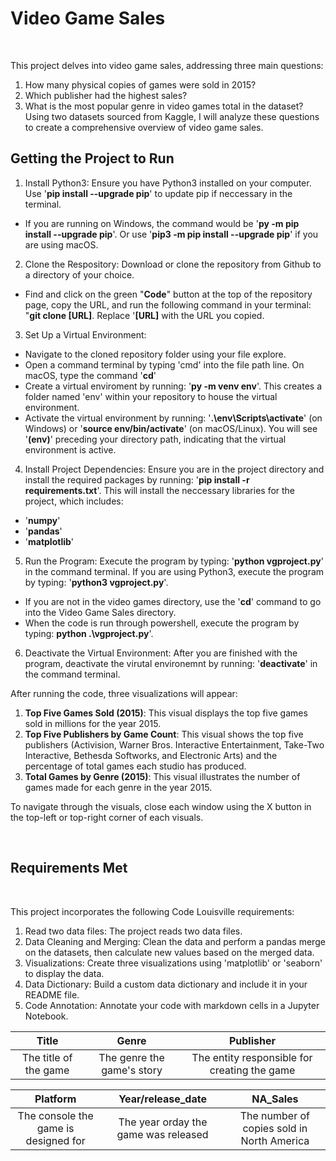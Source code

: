 # Video Game Sales
<br/>


This project delves into video game sales, addressing three main questions:
1. How many physical copies of games were sold in 2015?
2. Which publisher had the highest sales?
3. What is the most popular genre in video games total in the dataset?
Using two datasets sourced from Kaggle, I will analyze these questions to create a comprehensive overview of video game sales.

## **Getting the Project to Run**

1. Install Python3: Ensure you have Python3 installed on your computer. Use '<strong>pip install --upgrade pip</strong>' to update pip if neccessary in the terminal.
* If you are running on Windows, the command would be '<strong>py -m pip install --upgrade pip</strong>'. Or use '<strong>pip3 -m pip install --upgrade pip</strong>' if you are using macOS.
2. Clone the Respository: Download or clone the repository from Github to a directory of your choice.
* Find and click on the green "<strong>Code</strong>" button at the top of the repository page, copy the URL, and run the following command in your terminal: "<strong>git clone [URL]</strong>. Replace '<strong>[URL]</strong> with the URL you copied.
3. Set Up a Virtual Environment:
* Navigate to the cloned repository folder using your file explore.
* Open a command terminal by typing 'cmd' into the file path line. On macOS, type the command '<strong>cd</strong>'
* Create a virtual enviroment by running: '<strong>py -m venv env</strong>'. This creates a folder named 'env' within your repository to house the virtual environment.
* Activate the virtual environment by running: '<strong>.\env\Scripts\activate</strong>' (on Windows) or '<strong>source env/bin/activate</strong>' (on macOS/Linux). You will see '<strong>(env)</strong>' preceding your directory path, indicating that the virtual environment is active.
4. Install Project Dependencies: Ensure you are in the project directory and install the required packages by running: '<strong>pip install -r requirements.txt</strong>'. This will install the neccessary libraries for the project, which includes:
* '<strong>numpy</strong>'
* '<strong>pandas</strong>'
* '<strong>matplotlib</strong>'
5. Run the Program: Execute the program by typing: '<strong>python vgproject.py</strong>' in the command terminal. If you are using Python3, execute the program by typing: '<strong>python3 vgproject.py</strong>'.
* If you are not in the video games directory, use the '<strong>cd</strong>' command to go into the Video Game Sales directory.
* When the code is run through powershell, execute the program by typing: <strong>python .\vgproject.py</strong>'.
6. Deactivate the Virtual Environment: After you are finished with the program, deactivate the virutal environemnt by running: '<strong>deactivate</strong>' in the command terminal.

After running the code, three visualizations will appear:
1. <strong>Top Five Games Sold (2015)</strong>: This visual displays the top five games sold in millions for the year 2015.
2. <strong>Top Five Publishers by Game Count</strong>: This visual shows the top five publishers (Activision, Warner Bros. Interactive Entertainment, Take-Two Interactive, Bethesda Softworks, and Electronic Arts) and the percentage of total games each studio has produced.
3. <strong>Total Games by Genre (2015)</strong>: This visual illustrates the number of games made for each genre in the year 2015.

To navigate through the visuals, close each window using the X button in the top-left or top-right corner of each visuals.

<br/>

## **Requirements Met**
<br/>

This project incorporates the following Code Louisville requirements:
1. Read two data files: The project reads two data files.
2. Data Cleaning and Merging: Clean the data and perform a pandas merge on the datasets, then calculate new values based on the merged data.
3. Visualizations: Create three visualizations using 'matplotlib' or 'seaborn' to display the data.
4. Data Dictionary: Build a custom data dictionary and include it in your README file.
5. Code Annotation: Annotate your code with markdown cells in a Jupyter Notebook.

| Title | Genre | Publisher |
|:--------:|:--------:|:--------:|
|  The title of the game   |  The genre the game's story  |  The entity responsible for creating the game |

| Platform | Year/release_date | NA_Sales |
|:--------:|:--------:|:--------:|
|  The console the game is designed for   |  The year orday the game was released   |  The number of copies sold in North America   |